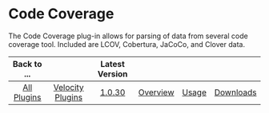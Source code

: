 
# Code Coverage

The Code Coverage plug-in allows for parsing of data from several code coverage tool. Included are LCOV, Cobertura,
JaCoCo, and Clover data.

|Back to ...||Latest Version||||
| :---: | :---: | :---: | :---: | :---: | :---: |
|[All Plugins](../../index.md)|[Velocity Plugins](../README.md)|[1.0.30](https://raw.githubusercontent.com/UrbanCode/IBM-UCV-PLUGINS/main/files/ucv-ext-coverage-core/ucv-ext-coverage-core-1.0.30.tar.zip)|[Overview](overview.md)|[Usage](usage.md)|[Downloads](downloads.md)|
